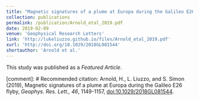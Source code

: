 ```yaml
---
title: "Magnetic signatures of a plume at Europa during the Galileo E26 flyby"
collection: publications
permalink: /publication/Arnold_etal_2019.pdf
date: 2019-02-09
venue: 'Geophysical Research Letters'
link: 'http://lukeliuzzo.github.io/files/Arnold_etal_2019.pdf'
xurl: 'http://doi.org/10.1029/2018GL081544'
shortauthor: 'Arnold et al.'
---
```


This study was published as a <i>Featured Article</i>.

[comment]: # Recommended citation: Arnold, H., L. Liuzzo, and S. Simon (2019), Magnetic signatures of a plume at Europa during the Galileo E26 flyby, <i>Geophys. Res. Lett., 46</i>, 1149-1157, [doi:10.1029/2018GL081544](https://doi.org/10.1029/2018GL081544).
